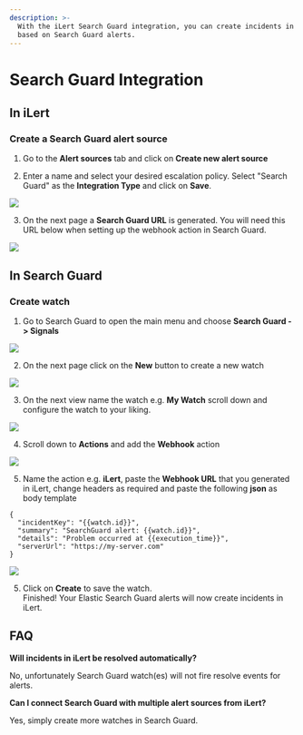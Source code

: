 ```yaml
---
description: >-
  With the iLert Search Guard integration, you can create incidents in iLert
  based on Search Guard alerts.
---
```


# Search Guard Integration

## In iLert <a id="in-ilert"></a>

### Create a Search Guard alert source <a id="create-alert-source"></a>

1. Go to the **Alert sources** tab and click on **Create new alert source**

2. Enter a name and select your desired escalation policy. Select "Search Guard" as the **Integration Type** and click on **Save**.

![](../.gitbook/assets/screenshot_10_02_21__22_47.png)

3. On the next page a **Search Guard URL** is generated. You will need this URL below when setting up the webhook action in Search Guard.

![](../.gitbook/assets/screenshot_10_02_21__22_48.png)

## In Search Guard <a id="in-topdesk"></a>

### Create watch <a id="create-action-sequences"></a>

1. Go to Search Guard to open the main menu and choose **Search Guard -&gt; Signals**

![](../.gitbook/assets/screenshot_10_02_21__22_49.png)

2. On the next page click on the **New** button to create a new watch

![](../.gitbook/assets/screenshot_10_02_21__22_53.png)

3. On the next view name the watch e.g. **My Watch** scroll down and configure the watch to your liking.

![](../.gitbook/assets/screenshot_10_02_21__22_56.png)

4. Scroll down to **Actions** and add the **Webhook** action

![](../.gitbook/assets/screenshot_10_02_21__23_00.png)

5. Name the action e.g. **iLert**, paste the **Webhook URL** that you generated in iLert, change headers as required and paste the following **json** as body template

```text
{
  "incidentKey": "{{watch.id}}",
  "summary": "SearchGuard alert: {{watch.id}}",
  "details": "Problem occurred at {{execution_time}}",
  "serverUrl": "https://my-server.com"
}
```

![](../.gitbook/assets/screenshot_10_02_21__23_06.png)

5. Click on **Create** to save the watch.  
Finished! Your Elastic Search Guard alerts will now create incidents in iLert.

## FAQ <a id="faq"></a>

**Will incidents in iLert be resolved automatically?**

No, unfortunately Search Guard watch\(es\) will not fire resolve events for alerts.

**Can I connect Search Guard with multiple alert sources from iLert?**

Yes, simply create more watches in Search Guard.


